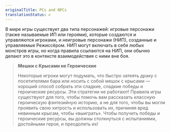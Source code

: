 ```yaml
---
originalTitle: PCs and NPCs
translationStatus: ✔️
---
```

В мире игры существует два типа персонажей: игровые персонажи (также называемые ИП или героями), которые создаются и управляются игроками, и неигровые персонажи (НИП), созданные и управляемые Режиссёром. НИП могут включать в себя любых монстров игры, но когда правила ссылаются на НИП, они обычно делают это в контексте взаимодействия с ними вне боя.


> **Мешки с Крысами не Героические**
>
> Некоторые игроки могут подумать, что быстро затеять драку с посетителями бара или носить с собой мешок с крысами — хороший способ собрать эти сладкие, сладкие победы и героические ресурсы. Эти стратегии не работают! Правила игры существуют для того, чтобы помочь вам рассказать классную героическую фэнтезийную историю, а не для того, чтобы вы могли проявить свою хитрость и использовать их, причиняя вред невинным крысам, чтобы «выиграть». Чтобы получить победы и героические ресурсы, вы должны столкнуться с испытаниями, достойными героя, и преодолеть их!

